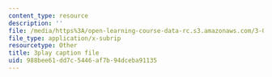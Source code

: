 ```yaml
---
content_type: resource
description: ''
file: /media/https%3A/open-learning-course-data-rc.s3.amazonaws.com/3-091sc-introduction-to-solid-state-chemistry-fall-2010/988bee61dd7c5446af7b94dceba91135_giPLtjL0Mnc.vtt
file_type: application/x-subrip
resourcetype: Other
title: 3play caption file
uid: 988bee61-dd7c-5446-af7b-94dceba91135
---
```

